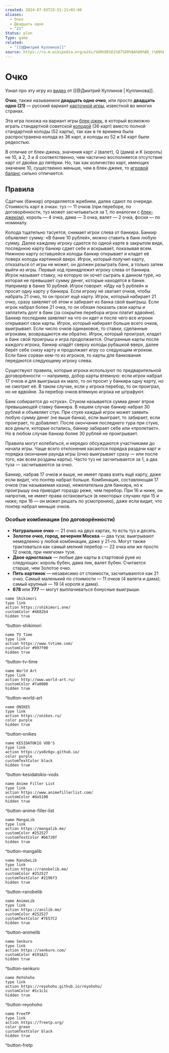 ```yaml
---
created: 2024-07-03T23:51:21+03:00
aliases:
  - Очко
  - Двадцать одно
  - "21"
Status: plan
Type: game
related:
  - "[[@Дмитрий Куплинов]]"
source: https://ru.m.wikipedia.org/wiki/%D0%9E%D1%87%D0%BA%D0%BE_(%D0%B8%D0%B3%D1%80%D0%B0)
---
```


# Очко

Узнал про эту игру из [видео](https://youtu.be/Oo4QrJxGpHk?si=CkBGBm0JqSg9GF7f) от [[@Дмитрий Куплинов | Куплинова]].

**Очко**, также называемое **двадцать одно очко**, или просто **двадцать одно (21)** — русский вариант [карточной игры](https://ru.m.wikipedia.org/wiki/%D0%9A%D0%B0%D1%80%D1%82%D0%BE%D1%87%D0%BD%D0%B0%D1%8F_%D0%B8%D0%B3%D1%80%D0%B0 "Карточная игра"), известной во многих странах.

Эта игра похожа на вариант игры [блек-джек](https://ru.m.wikipedia.org/wiki/%D0%91%D0%BB%D0%B5%D0%BA-%D0%B4%D0%B6%D0%B5%D0%BA "Блек-джек"), в который возможно играть стандартной советской [колодой](https://ru.m.wikipedia.org/wiki/%D0%98%D0%B3%D1%80%D0%B0%D0%BB%D1%8C%D0%BD%D1%8B%D0%B5_%D0%BA%D0%B0%D1%80%D1%82%D1%8B "Игральные карты") (36 карт) вместо полной стандартной колоды (52 карты), так как в те времена была распространена колода из 36 карт, а колоды из 52 и 54 карт были редкостью.

В отличие от блек-джека, значения карт J (валет), Q (дама) и K (король) не 10, а 2, 3 и 4 соответственно, чем частично восполняется отсутствие карт от двойки до пятёрки. Но, так как количество карт, имеющих значение 10, существенно меньше, чем в блек-джеке, то [игровой баланс](https://ru.m.wikipedia.org/wiki/%D0%98%D0%B3%D1%80%D0%BE%D0%B2%D0%BE%D0%B9_%D0%B1%D0%B0%D0%BB%D0%B0%D0%BD%D1%81 "Игровой баланс") сильно отличается.

## Правила

Сдатчик (банкир) определяется жребием, далее сдают по очереди. Стоимость карт в очках: туз — 11 очков (при переборе, по договорённости, туз может засчитываться за 1, по аналогии с [блек-джеком](https://ru.m.wikipedia.org/wiki/%D0%91%D0%BB%D0%B5%D0%BA-%D0%B4%D0%B6%D0%B5%D0%BA "Блек-джек")), король — 4 очка, дама — 3 очка, валет — 2 очка, фоски — по номиналу.

Колода тщательно тасуется, снимает игрок слева от банкира. Банкир объявляет сумму: «В банке 10 рублей», можно ставить в банк любую сумму. Далее каждому игроку сдается по одной карте в закрытом виде, последнюю карту банкир сдает себе и вскрывает, показывая всем. Нижнюю карту оставшейся колоды банкир открывает и кладет её поверх колоды картинкой вверх. Игрок, который получил карту, отказаться от игры не может, он должен разыграть банк, а только затем выйти из игры. Первый ход принадлежит игроку слева от банкира. Игрок называет ставку, на которую он хочет сыграть в данном туре, но которая не превышает сумму денег, которые находятся в банке. Например в банке 10 рублей. Игрок говорит: «Иду на 5 рублей» и просит одну карту у банкира. Если игроку не хватает очков, чтобы набрать 21 очко, то он просит ещё карту. Игрок, который набирает 21 очко, сразу заявляет об этом и забирает из банка свой выигрыш. Если игрок набрал более 21 очка, то он обязан показать свои карты и заплатить долг в банк (за сокрытие перебора игрок платит вдвойне). Банкир последним заявляет на что он идет и после чего все игроки открывают свои карты. Игрок, который набирает больше всего очков, выигрывает. Если число очков одинаковое, то ставки, сделанные игроками, возвращаются им обратно. Игрок, который проиграл, кладет в банк свой проигрыш и игра продолжается. Отыгранные карты после каждого игрока, банкир кладёт сверху колоды рубашкой вверх, далее берёт себе снизу карту и продолжает игру со следующим игроком. Если банк сорван кем-то из игроков, то карты для банкования передаются следующему игроку слева.

Существуют правила, которые игроки используют по предварительной договорённости — например, добор карты втемную: если игрок набрал 17 очков и для выигрыша их мало, то он просит у банкира одну карту, но не смотрит её. В таком случае, если у игрока перебор, то он проиграл, но не вдвойне. За перебор очков втемную игрока не штрафуют.

Банк собирается до «стука». Стуком называется сумма денег втрое превышающей ставку банкира. В нашем случае банкир набрал 30 рублей и объявляет стук. При стуке каждый игрок может заявить любую сумму денег (не выше банка), если выиграет, то забирает, если проиграет, то добавляет. После окончания последнего тура при стуке, все деньги, которые остались, банкир забирает себе или «пролетает». Но в любом случае банкир более 30 рублей не проигрывает.

Правила могут колебаться, и нередко обсуждаются участниками до начала игры. Чаще всего отклонения касаются порядка раздачи карт и порядка окончания раунда игры (очко выигрывает сразу — или после того, как всем розданы карты). Часто туз не засчитывается за 1, а два туза — засчитываются за очко.

Банкир, набрав 17 очков и выше, не имеет права взять ещё карту, даже если видит, что понтер набрал больше. Комбинация, составляющая 17 очков (так называемая казна), нежелательна для банкира, но к проигрышу она приводит гораздо реже, чем перебор. При 16 и ниже, он напротив, не имеет права остановиться (в некоторых случаях при 15 и ниже; при 16 — он может решать по усмотрению), даже если видит, что понтер набрал меньше очков.

### Особые комбинации (по договорëнности)

 - **Натуральное очко** — 21 очко на двух картах, то есть туз и десять.
 - **Золотое очко, город, вечерняя Москва** — два туза; выигрывают немедленно у любой комбинации, даже у 21-го. Могут также трактоваться как самый мелкий перебор — 22 очка или же просто 12 очков, при «мягком» тузе.
 - **Двое одноглазых** — любые две карты в стартовой руке из следующих: король бубен, дама пик, валет бубен. Считается старше, чем Золотое очко.
 - **Пять картинок** — независимо от стоимости, засчитываются как 21 очко. Самый маленький по стоимости — 11 очков (4 валета и дама); самый крупный — 19 (4 короля и дама).
 - **678** или **777** — могут выплачиваться бонусные выигрыши.

```button
name Shikimori
type link
action https://shikimori.one/
customColor #4682b4
hidden true
```
^button-shikimori

```button
name TV Time
type link
action https://www.tvtime.com/
customColor #997f00
hidden true
```
^button-tv-time

```button
name World Art
type link
action http://www.world-art.ru/
customColor #7a0000
hidden true
```
^button-world-art

```button
name ONIKES
type link
action https://onikes.ru/
color purple
hidden true
```
^button-onikes

```button
name KESIDATOKIO VOD'S
type link
action https://yo8z6gv.github.io/
color purple
customTextColor black
hidden true
```
^button-kesidatokio-vods

```button
name Anime Filler List
type link
action https://www.animefillerlist.com/
customColor #da5100
hidden true
```
^button-anime-filler-list

```button
name MangaLib
type link
action https://mangalib.me/
customColor #252527
customTextColor #b6720f
hidden true
```
^button-mangalib

```button
name RanobeLib
type link
action https://ranobelib.me/
customColor #252527
customTextColor #2196f3
hidden true
```
^button-ranobelib

```button
name AnimeLib
type link
action https://anilib.me/
customColor #252527
customTextColor #7E57C2
hidden true
```
^button-animelib

```button
name Senkuro
type link
action https://senkuro.com/
customColor #191A21
hidden true
```
^button-senkuro

```button
name ReYohoho
type link
action https://reyohoho.github.io/reyohoho/
customColor #1c1c1c
hidden true
```
^button-reyohoho

```button
name FreeTP
type link
action https://freetp.org/
color green
customTextColor black
hidden true
```
^button-fretp
